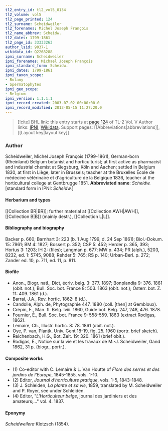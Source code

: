 ```yaml
---
tl2_entry_id: tl2_vol5_0134
tl2_volume: vol5
tl2_page_printed: 124
tl2_surname: Scheidweiler
tl2_forenames: Michel Joseph François
tl2_name_abbrev: Scheidw.
tl2_dates: 1799-1861
tl2_page_id: 33333263
author_lsid: 9037-1
wikidata_id: Q2268288
ipni_surname: Scheidweiler
ipni_forenames: Michael Joseph François
ipni_standard_form: Scheidw.
ipni_dates: 1799-1861
ipni_taxon_scope: 
- Botany
- Spermatophytes
ipni_geo_scope: 
- Belgium
ipni_version: 1.1.1.1
ipni_record_created: 2003-07-02 00:00:00.0
ipni_record_modified: 2013-05-15 11:27:20.0
---
```


> [!cite] BHL link: this entry starts at [page 124](https://www.biodiversitylibrary.org/page/33333263) of TL-2 Vol. V
> Author links: [IPNI](https://www.ipni.org/a/9037-1), [Wikidata](https://www.wikidata.org/wiki/Q2268288). Support pages: [[Abbreviations|abbreviations]], [[Layout key|layout key]]

### Author

Scheidweiler, Michel Joseph François (1799-1861), German-born (Rheinland) Belgium botanist and horticulturist; at first active as pharmacist and industrial chemist at Siegsburg, Köln and Aachen; settled in Belgium 1830, at first in Liège, later in Brussels; teacher at the Bruxelles École de médecine vétérinaire et d'agriculture de la Belgique 1836, teacher at the horticultural college at Gentbrugge 1851. 
**Abbreviated name**: *Scheidw.* \[standard form in IPNI: *Scheidw.*\]

#### Herbarium and types

[[Collection BR|BR]]; further material at [[Collection AWH|AWH]], [[Collection B|B]] (mainly destr.), [[Collection L|L]].

#### Bibliography and biography

Backer p. 660; Barnhart 3: 223 (b. 1 Aug 1799, d. 24 Sep 1861); Biol.-Dokum. 15: 7961; BM 4: 1827; Bossert p. 352; CSP 5: 452; Herder p. 365, 393; Hortus 3: 1203; IH 2: (files); Langman p. 677; MW p. 434; PR (alph.), 5203, 8232, ed. 1: 5745, 9088; Rehder 5: 765; RS p. 140; Urban-Berl. p. 272; Zander ed. 10, p. 711, ed. 11, p. 811.

#### Biofile

- Anon., Biogr. natl., Dict, écriv. belg. 3: 377. 1897; Bonplandia 9: 376. 1861 (obit. not.); Bull. Soc. bot. France 8: 503. 1863 (obit. not.); Österr. bot. Z. 11: 409. 1861 (d.).
- Barrai, J.A., Rev. hortic. 1862: 8 (d.).
- Candolle, Alph. de, Phytographie 447. 1880 (coll. \[then\] at Gembloux).
- Crépin, F., Man. fl. Belg. lviii. 1860, Guide bot. Belg. 247, 248, 476. 1878.
- Fournier, É., Bull. Soc. bot. France 9: 558-559. 1863 (extract Rodigas, 1862).
- Lemaire, Ch., Illustr. hortic. 8: 78. 1861 (obit. not.).
- Oye, P. van, Plantk. Univ. Gent 18-19, fig. 25. 1960 (portr. brief sketch).
- Reichenbach, H.G., Bot. Zeit. 19: 320. 1861 (brief obit.).
- Rodigas, E., Notice sur la vie et les travaux de M.-J. Scheidweiler, Gand 1862, 31 p. (biogr., portr.).

#### Composite works

- (1) Co-editor with C. Lemaire & L. Van Houtte of *Flore des serres et des jardins de l'Europe*, 1845-1855, vols. 1-10.
- (2) Editor, *Journal d'horticulture pratique*, vols. 1-5, 1843-1848.
- (3) J. Schleiden, *La plante et sa vie*, 1859, translated by M. Scheidweiler and P. Royer, see under Schleiden.
- (4) Editor, "*L'Horticulteur belge*, journal des jardiniers et des amateurs;..." vol. 4. 1837.

#### Eponymy

*Scheidweilera* Klotzsch (1854).

